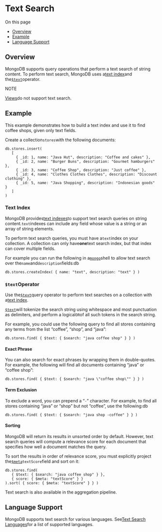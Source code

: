# Text Search

On this page

* [Overview](https://docs.mongodb.com/manual/text-search/#overview)
* [Example](https://docs.mongodb.com/manual/text-search/#example)
* [Language Support](https://docs.mongodb.com/manual/text-search/#language-support)

## Overview

MongoDB supports query operations that perform a text search of string content. To perform text search, MongoDB uses a[text index](https://docs.mongodb.com/manual/core/index-text/#index-feature-text)and the[`$text`](https://docs.mongodb.com/manual/reference/operator/query/text/#op._S_text)operator.

NOTE

[Views](https://docs.mongodb.com/manual/core/views/)do not support text search.

## Example

This example demonstrates how to build a text index and use it to find coffee shops, given only text fields.

Create a collection`stores`with the following documents:

```
db.stores.insert(
   [
     { _id: 1, name: "Java Hut", description: "Coffee and cakes" },
     { _id: 2, name: "Burger Buns", description: "Gourmet hamburgers" },
     { _id: 3, name: "Coffee Shop", description: "Just coffee" },
     { _id: 4, name: "Clothes Clothes Clothes", description: "Discount clothing" },
     { _id: 5, name: "Java Shopping", description: "Indonesian goods" }
   ]
)
```

### Text Index

MongoDB provides[text indexes](https://docs.mongodb.com/manual/core/index-text/#index-feature-text)to support text search queries on string content.`text`indexes can include any field whose value is a string or an array of string elements.

To perform text search queries, you must have a`text`index on your collection. A collection can only have**one**text search index, but that index can cover multiple fields.

For example you can run the following in a[`mongo`](https://docs.mongodb.com/manual/reference/program/mongo/#bin.mongo)shell to allow text search over the`name`and`description`fields:db

```
db.stores.createIndex( { name: "text", description: "text" } )
```

### `$text`Operator

Use the[`$text`](https://docs.mongodb.com/manual/reference/operator/query/text/#op._S_text)query operator to perform text searches on a collection with a[text index](https://docs.mongodb.com/manual/core/index-text/#index-feature-text).

[`$text`](https://docs.mongodb.com/manual/reference/operator/query/text/#op._S_text)will tokenize the search string using whitespace and most punctuation as delimiters, and perform a logical`OR`of all such tokens in the search string.

For example, you could use the following query to find all stores containing any terms from the list “coffee”, “shop”, and “java”:

```
db.stores.find( { $text: { $search: "java coffee shop" } } )
```

#### Exact Phrase

You can also search for exact phrases by wrapping them in double-quotes. For example, the following will find all documents containing “java” or “coffee shop”:

```
db.stores.find( { $text: { $search: "java \"coffee shop\"" } } )
```

#### Term Exclusion

To exclude a word, you can prepend a “`-`” character. For example, to find all stores containing “java” or “shop” but not “coffee”, use the following:db

```
db.stores.find( { $text: { $search: "java shop -coffee" } } )
```

#### Sorting

MongoDB will return its results in unsorted order by default. However, text search queries will compute a relevance score for each document that specifies how well a document matches the query.

To sort the results in order of relevance score, you must explicitly project the[`$meta`](https://docs.mongodb.com/manual/reference/operator/projection/meta/#proj._S_meta)`textScore`field and sort on it:

```
db.stores.find(
   { $text: { $search: "java coffee shop" } },
   { score: { $meta: "textScore" } }
).sort( { score: { $meta: "textScore" } } )
```

Text search is also available in the aggregation pipeline.

## Language Support

MongoDB supports text search for various languages. See[Text Search Languages](https://docs.mongodb.com/manual/reference/text-search-languages/)for a list of supported languages.

